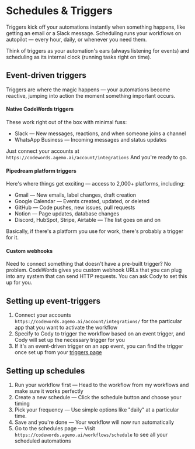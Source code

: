 # Schedules & Triggers

Triggers kick off your automations instantly when something happens, like getting an email or a Slack message. Scheduling runs your workflows on autopilot — every hour, daily, or whenever you need them.

Think of triggers as your automation's ears (always listening for events) and scheduling as its internal clock (running tasks right on time).

## Event-driven triggers

Triggers are where the magic happens — your automations become reactive, jumping into action the moment something important occurs.

#### Native CodeWords triggers

These work right out of the box with minimal fuss:

* Slack — New messages, reactions, and when someone joins a channel
* WhatsApp Business — Incoming messages and status updates

Just connect your accounts at `https://codewords.agemo.ai/account/integrations` And you're ready to go.

#### Pipedream platform triggers

Here's where things get exciting — access to 2,000+ platforms, including:

* Gmail — New emails, label changes, draft creation
* Google Calendar — Events created, updated, or deleted
* GitHub — Code pushes, new issues, pull requests
* Notion — Page updates, database changes
* Discord, HubSpot, Stripe, Airtable — The list goes on and on

Basically, if there's a platform you use for work, there's probably a trigger for it.

#### Custom webhooks

Need to connect something that doesn't have a pre-built trigger? No problem. CodeWords gives you custom webhook URLs that you can plug into any system that can send HTTP requests. You can ask Cody to set this up for you.

## **Setting up event-triggers**

1. Connect your accounts  `https://codewords.agemo.ai/account/integrations/` for the particular app that you want to activate the workflow
2. Specify to Cody to trigger the workflow based on an event trigger, and Cody will set up the necessary trigger for you
3. If it's an event-driven trigger on an app event, you can find the trigger once set up from your [triggers page](https://codewords.agemo.ai/workflows/triggers)

## **Setting up schedules**

1. Run your workflow first — Head to the workflow from my workflows and make sure it works perfectly
2. Create a new schedule — Click the schedule button and choose your timing
3. Pick your frequency — Use simple options like  "daily" at a particular time.
4. Save and you're done — Your workflow will now run automatically
5. Go to the schedules page — Visit `https://codewords.agemo.ai/workflows/schedule` to see all your scheduled automations

